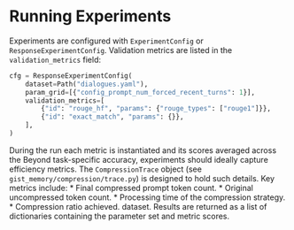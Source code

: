# Running Experiments

Experiments are configured with `ExperimentConfig` or `ResponseExperimentConfig`.
Validation metrics are listed in the `validation_metrics` field:

```python
cfg = ResponseExperimentConfig(
    dataset=Path("dialogues.yaml"),
    param_grid=[{"config_prompt_num_forced_recent_turns": 1}],
    validation_metrics=[
        {"id": "rouge_hf", "params": {"rouge_types": ["rouge1"]}},
        {"id": "exact_match", "params": {}},
    ],
)
```

During the run each metric is instantiated and its scores averaged across the
Beyond task-specific accuracy, experiments should ideally capture efficiency metrics. The `CompressionTrace` object (see `gist_memory/compression/trace.py`) is designed to hold such details. Key metrics include:
    * Final compressed prompt token count.
    * Original uncompressed token count.
    * Processing time of the compression strategy.
    * Compression ratio achieved.
dataset. Results are returned as a list of dictionaries containing the parameter
set and metric scores.
